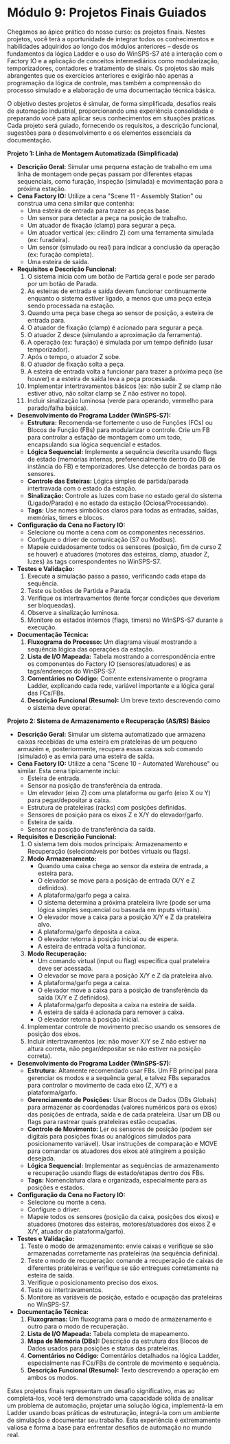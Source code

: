 # Módulo 9: Projetos Finais Guiados

Chegamos ao ápice prático do nosso curso: os projetos finais. Nestes projetos, você terá a oportunidade de integrar todos os conhecimentos e habilidades adquiridos ao longo dos módulos anteriores – desde os fundamentos da lógica Ladder e o uso do WinSPS-S7 até a interação com o Factory IO e a aplicação de conceitos intermediários como modularização, temporizadores, contadores e tratamento de sinais. Os projetos são mais abrangentes que os exercícios anteriores e exigirão não apenas a programação da lógica de controle, mas também a compreensão do processo simulado e a elaboração de uma documentação técnica básica.

O objetivo destes projetos é simular, de forma simplificada, desafios reais de automação industrial, proporcionando uma experiência consolidada e preparando você para aplicar seus conhecimentos em situações práticas. Cada projeto será guiado, fornecendo os requisitos, a descrição funcional, sugestões para o desenvolvimento e os elementos essenciais da documentação.

**Projeto 1: Linha de Montagem Automatizada (Simplificada)**

*   **Descrição Geral:** Simular uma pequena estação de trabalho em uma linha de montagem onde peças passam por diferentes etapas sequenciais, como furação, inspeção (simulada) e movimentação para a próxima estação.
*   **Cena Factory IO:** Utilize a cena "Scene 11 - Assembly Station" ou construa uma cena similar que contenha:
    *   Uma esteira de entrada para trazer as peças base.
    *   Um sensor para detectar a peça na posição de trabalho.
    *   Um atuador de fixação (clamp) para segurar a peça.
    *   Um atuador vertical (ex: cilindro Z) com uma ferramenta simulada (ex: furadeira).
    *   Um sensor (simulado ou real) para indicar a conclusão da operação (ex: furação completa).
    *   Uma esteira de saída.
*   **Requisitos e Descrição Funcional:**
    1.  O sistema inicia com um botão de Partida geral e pode ser parado por um botão de Parada.
    2.  As esteiras de entrada e saída devem funcionar continuamente enquanto o sistema estiver ligado, a menos que uma peça esteja sendo processada na estação.
    3.  Quando uma peça base chega ao sensor de posição, a esteira de entrada para.
    4.  O atuador de fixação (clamp) é acionado para segurar a peça.
    5.  O atuador Z desce (simulando a aproximação da ferramenta).
    6.  A operação (ex: furação) é simulada por um tempo definido (usar temporizador).
    7.  Após o tempo, o atuador Z sobe.
    8.  O atuador de fixação solta a peça.
    9.  A esteira de entrada volta a funcionar para trazer a próxima peça (se houver) e a esteira de saída leva a peça processada.
    10. Implementar intertravamentos básicos (ex: não subir Z se clamp não estiver ativo, não soltar clamp se Z não estiver no topo).
    11. Incluir sinalização luminosa (verde para operando, vermelho para parado/falha básica).
*   **Desenvolvimento do Programa Ladder (WinSPS-S7):**
    *   **Estrutura:** Recomenda-se fortemente o uso de Funções (FCs) ou Blocos de Função (FBs) para modularizar o controle. Crie um FB para controlar a estação de montagem como um todo, encapsulando sua lógica sequencial e estados.
    *   **Lógica Sequencial:** Implemente a sequência descrita usando flags de estado (memórias internas, preferencialmente dentro do DB de instância do FB) e temporizadores. Use detecção de bordas para os sensores.
    *   **Controle das Esteiras:** Lógica simples de partida/parada intertravada com o estado da estação.
    *   **Sinalização:** Controle as luzes com base no estado geral do sistema (Ligado/Parado) e no estado da estação (Ociosa/Processando).
    *   **Tags:** Use nomes simbólicos claros para todas as entradas, saídas, memórias, timers e blocos.
*   **Configuração da Cena no Factory IO:**
    *   Selecione ou monte a cena com os componentes necessários.
    *   Configure o driver de comunicação (S7 ou Modbus).
    *   Mapeie cuidadosamente todos os sensores (posição, fim de curso Z se houver) e atuadores (motores das esteiras, clamp, atuador Z, luzes) às tags correspondentes no WinSPS-S7.
*   **Testes e Validação:**
    1.  Execute a simulação passo a passo, verificando cada etapa da sequência.
    2.  Teste os botões de Partida e Parada.
    3.  Verifique os intertravamentos (tente forçar condições que deveriam ser bloqueadas).
    4.  Observe a sinalização luminosa.
    5.  Monitore os estados internos (flags, timers) no WinSPS-S7 durante a execução.
*   **Documentação Técnica:**
    1.  **Fluxograma do Processo:** Um diagrama visual mostrando a sequência lógica das operações da estação.
    2.  **Lista de I/O Mapeada:** Tabela mostrando a correspondência entre os componentes do Factory IO (sensores/atuadores) e as tags/endereços do WinSPS-S7.
    3.  **Comentários no Código:** Comente extensivamente o programa Ladder, explicando cada rede, variável importante e a lógica geral das FCs/FBs.
    4.  **Descrição Funcional (Resumo):** Um breve texto descrevendo como o sistema deve operar.

**Projeto 2: Sistema de Armazenamento e Recuperação (AS/RS) Básico**

*   **Descrição Geral:** Simular um sistema automatizado que armazena caixas recebidas de uma esteira em prateleiras de um pequeno armazém e, posteriormente, recupera essas caixas sob comando (simulado) e as envia para uma esteira de saída.
*   **Cena Factory IO:** Utilize a cena "Scene 10 - Automated Warehouse" ou similar. Esta cena tipicamente inclui:
    *   Esteira de entrada.
    *   Sensor na posição de transferência da entrada.
    *   Um elevador (eixo Z) com uma plataforma ou garfo (eixo X ou Y) para pegar/depositar a caixa.
    *   Estrutura de prateleiras (racks) com posições definidas.
    *   Sensores de posição para os eixos Z e X/Y do elevador/garfo.
    *   Esteira de saída.
    *   Sensor na posição de transferência da saída.
*   **Requisitos e Descrição Funcional:**
    1.  O sistema tem dois modos principais: Armazenamento e Recuperação (selecionáveis por botões virtuais ou flags).
    2.  **Modo Armazenamento:**
        *   Quando uma caixa chega ao sensor da esteira de entrada, a esteira para.
        *   O elevador se move para a posição de entrada (X/Y e Z definidos).
        *   A plataforma/garfo pega a caixa.
        *   O sistema determina a próxima prateleira livre (pode ser uma lógica simples sequencial ou baseada em inputs virtuais).
        *   O elevador move a caixa para a posição X/Y e Z da prateleira alvo.
        *   A plataforma/garfo deposita a caixa.
        *   O elevador retorna à posição inicial ou de espera.
        *   A esteira de entrada volta a funcionar.
    3.  **Modo Recuperação:**
        *   Um comando virtual (input ou flag) especifica qual prateleira deve ser acessada.
        *   O elevador se move para a posição X/Y e Z da prateleira alvo.
        *   A plataforma/garfo pega a caixa.
        *   O elevador move a caixa para a posição de transferência da saída (X/Y e Z definidos).
        *   A plataforma/garfo deposita a caixa na esteira de saída.
        *   A esteira de saída é acionada para remover a caixa.
        *   O elevador retorna à posição inicial.
    4.  Implementar controle de movimento preciso usando os sensores de posição dos eixos.
    5.  Incluir intertravamentos (ex: não mover X/Y se Z não estiver na altura correta, não pegar/depositar se não estiver na posição correta).
*   **Desenvolvimento do Programa Ladder (WinSPS-S7):**
    *   **Estrutura:** Altamente recomendado usar FBs. Um FB principal para gerenciar os modos e a sequência geral, e talvez FBs separados para controlar o movimento de cada eixo (Z, X/Y) e a plataforma/garfo.
    *   **Gerenciamento de Posições:** Usar Blocos de Dados (DBs Globais) para armazenar as coordenadas (valores numéricos para os eixos) das posições de entrada, saída e de cada prateleira. Usar um DB ou flags para rastrear quais prateleiras estão ocupadas.
    *   **Controle de Movimento:** Ler os sensores de posição (podem ser digitais para posições fixas ou analógicos simulados para posicionamento variável). Usar instruções de comparação e MOVE para comandar os atuadores dos eixos até atingirem a posição desejada.
    *   **Lógica Sequencial:** Implementar as sequências de armazenamento e recuperação usando flags de estado/etapas dentro dos FBs.
    *   **Tags:** Nomenclatura clara e organizada, especialmente para as posições e estados.
*   **Configuração da Cena no Factory IO:**
    *   Selecione ou monte a cena.
    *   Configure o driver.
    *   Mapeie todos os sensores (posição da caixa, posições dos eixos) e atuadores (motores das esteiras, motores/atuadores dos eixos Z e X/Y, atuador da plataforma/garfo).
*   **Testes e Validação:**
    1.  Teste o modo de armazenamento: envie caixas e verifique se são armazenadas corretamente nas prateleiras (na sequência definida).
    2.  Teste o modo de recuperação: comande a recuperação de caixas de diferentes prateleiras e verifique se são entregues corretamente na esteira de saída.
    3.  Verifique o posicionamento preciso dos eixos.
    4.  Teste os intertravamentos.
    5.  Monitore as variáveis de posição, estado e ocupação das prateleiras no WinSPS-S7.
*   **Documentação Técnica:**
    1.  **Fluxogramas:** Um fluxograma para o modo de armazenamento e outro para o modo de recuperação.
    2.  **Lista de I/O Mapeada:** Tabela completa de mapeamento.
    3.  **Mapa de Memória (DBs):** Descrição da estrutura dos Blocos de Dados usados para posições e status das prateleiras.
    4.  **Comentários no Código:** Comentários detalhados na lógica Ladder, especialmente nas FCs/FBs de controle de movimento e sequência.
    5.  **Descrição Funcional (Resumo):** Texto descrevendo a operação em ambos os modos.

Estes projetos finais representam um desafio significativo, mas ao completá-los, você terá demonstrado uma capacidade sólida de analisar um problema de automação, projetar uma solução lógica, implementá-la em Ladder usando boas práticas de estruturação, integrá-la com um ambiente de simulação e documentar seu trabalho. Esta experiência é extremamente valiosa e forma a base para enfrentar desafios de automação no mundo real.
